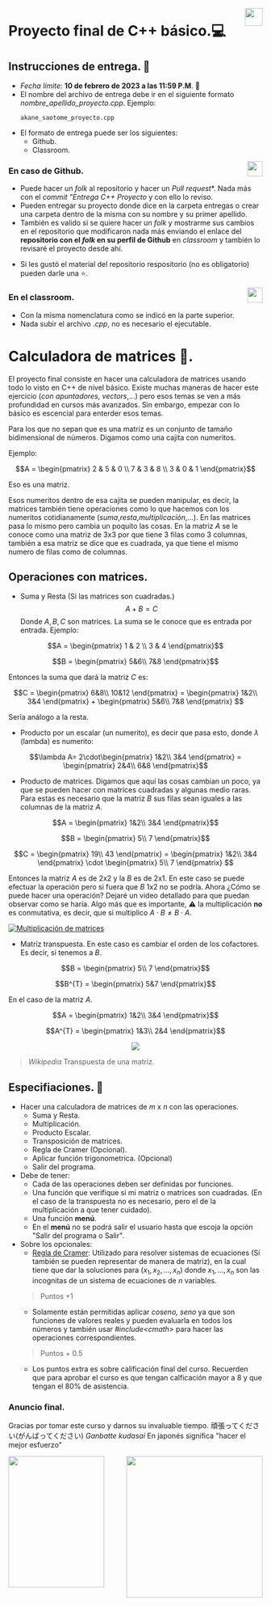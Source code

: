 <p align="right">
<img src = "https://upload.wikimedia.org/wikipedia/commons/1/18/ISO_C%2B%2B_Logo.svg"
    width = "35px"
    align = "right">
</p>

# Proyecto final de C++ básico.💻

## Instrucciones de entrega. 🔎
- *Fecha límite*: **10 de febrero de 2023 a las 11:59 P.M**. 📆 
- El nombre del archivo de entrega debe ir en el siguiente formato *nombre_apellido_proyecto.cpp*. Ejemplo:
   ```
   akane_saotome_proyecto.cpp
   ``` 
-  El formato de entrega puede ser los siguientes:
    - Github.
    - Classroom.

<p align="right">
<img src = "https://img.icons8.com/color/96/null/github--v1.png"
    width = "30px"
    align = "right">
</p>


### En caso de Github. 
* Puede hacer un *folk* al repositorio y hacer un *Pull request**. Nada más con el *commit "Entrega C++ Proyecto* y con ello lo reviso.
* Pueden entregar su proyecto donde dice en la carpeta entregas o crear una carpeta dentro de la misma con su nombre y su primer apellido.
* También es valido si se quiere hacer un *folk* y mostrarme sus cambios en el repositorio que modificaron nada más enviando el enlace del **repositorio con el *folk* en su perfil de Github** en *classroom* y también lo revisaré el proyecto desde ahí.

- Si les gustó el material del repositorio respositorio (no es obligatorio) pueden darle una ⭐.

<p align="right">
<img src = "https://img.icons8.com/arcade/64/null/classroom.png"
    width = "30px"
    align = "right">
</p>

### En el classroom.
* Con la misma nomenclatura como se indicó en la parte superior.
* Nada subir el archivo *.cpp*, no es necesario el ejecutable.


# Calculadora de matrices 🧮.

El proyecto final consiste en hacer una calculadora de matrices usando todo lo visto en C++ de nivel básico. Existe muchas maneras de hacer este ejercicio (*con apuntadores*, *vectors*,...) pero esos temas se ven a más profundidad en cursos más avanzados. Sin embargo, empezar con lo básico es escencial para enterder esos temas.


Para los que no sepan que es una matriz es un conjunto de tamaño bidimensional de números. Digamos como una cajita con numeritos.

Ejemplo:


$$A = \begin{pmatrix}
        2 & 5 & 0 \\ 
        7 & 3 & 8 \\
        3 & 0 & 1
       \end{pmatrix}$$

Eso es una matriz. 

Esos numeritos dentro de esa cajita se pueden manipular, es decir, la matrices también tiene operaciones como lo que hacemos con los numeritos cotidianamente (*suma*,*resta*,*multiplicación*,...). En las matrices pasa lo mismo pero cambia un poquito las cosas. En la matriz $A$ se le conoce como una matriz de 3x3 por que tiene 3 filas como 3 columnas, también a esa matriz se dice que es cuadrada, ya que tiene el mismo numero de filas como de columnas.

## Operaciones con matrices.

- Suma y Resta (Si las matrices son cuadradas.)
    $$A + B = C$$
    Donde $A,B,C$ son matrices. La suma se le conoce que es entrada por entrada. Ejemplo:

    
$$A = \begin{pmatrix} 
            1 & 2 \\
            3 & 4 
           \end{pmatrix}$$
           
$$B = \begin{pmatrix}
        5&6\\ 
        7&8
       \end{pmatrix}$$

   Entonces la suma que dará la matriz $C$ es:
    
$$C = \begin{pmatrix}
        6&8\\
        10&12
      \end{pmatrix} =
      \begin{pmatrix}
        1&2\\
        3&4
      \end{pmatrix} + 
      \begin{pmatrix}
        5&6\\
        7&8
        \end{pmatrix} $$
    
  Sería análogo a la resta.
- Producto por un escalar (un numerito), es decir que pasa esto, donde $\lambda$ (lambda) es numerito:


$$\lambda A= 2\cdot\begin{pmatrix}
                    1&2\\
                    3&4
                    \end{pmatrix} = 
                    \begin{pmatrix}
                        2&4\\
                        6&8
                    \end{pmatrix}$$

- Producto de matrices. Digamos que aquí las cosas cambian un poco, ya que se pueden hacer con matrices cuadradas y algunas medio raras. Para estas es necesario que la matriz $B$ sus filas sean iguales a las columnas de la matriz $A$.

$$A = \begin{pmatrix}
            1&2\\
            3&4
            \end{pmatrix}$$
            
$$B = \begin{pmatrix}
        5\\
        7
        \end{pmatrix}$$

$$C = \begin{pmatrix}
        19\\
        43
      \end{pmatrix} =
      \begin{pmatrix}
        1&2\\
        3&4
      \end{pmatrix} \cdot
      \begin{pmatrix}
        5\\
        7
        \end{pmatrix} $$

Entonces la matriz $A$ es de 2x2 y la $B$ es de 2x1. En este caso se puede efectuar la operación pero si fuera que $B$ 1x2 no se podría. Ahora ¿Cómo se puede hacer una operación? Dejaré un video detallado para que puedan observar como se haría. Algo más que es importante, ⚠️ la multiplicación **no** es conmutativa, es decir, que si multiplico $A\cdot B \not= B\cdot A$.

[![Multiplicación de matrices](https://i.ytimg.com/vi/jyOmqlo9CNk/maxresdefault.jpg)](https://youtu.be/jyOmqlo9CNk)

- Matríz transpuesta. En este caso es cambiar el orden de los cofactores. Es decir, si tenemos a $B$.

$$B = \begin{pmatrix}
            5\\
            7
        \end{pmatrix}$$
 
 $$B^{T} = \begin{pmatrix}
            5&7
            \end{pmatrix}$$
            
 En el caso de la matriz $A$.
 
 $$A = \begin{pmatrix}
            1&2\\
            3&4
        \end{pmatrix}$$
 
 $$A^{T} = \begin{pmatrix}
                1&3\\
                2&4
           \end{pmatrix}$$

<p align="center">
<img src = "https://upload.wikimedia.org/wikipedia/commons/e/e4/Matrix_transpose.gif"
    width = ""
    align = "center">
</p>

> *Wikipedia* Transpuesta de una matriz.

## Especifiaciones. 🔎

- Hacer una calculadora de matrices de $m$ x $n$ con las operaciones.
    - Suma y Resta.
    - Multiplicación.
    - Producto Escalar.
    - Transposición de matrices.
    - Regla de Cramer (Opcional).
    - Aplicar función trigonometrica. (Opcional)
    - Salir del programa.
- Debe de tener:
    - Cada de las operaciones deben ser definidas por funciones.
    - Una función que verifique si mi matriz o matrices son cuadradas. (En el caso de la transpuesta no es necesario, pero el de la multiplicación a que tener cuidado).
    - Una función **menú**.
    - En el **menú** no se podrá salir el usuario hasta que escoja la opción "Salir del programa o Salir".
- Sobre los opcionales:
    - [Regla de Cramer](https://www.youtube.com/watch?v=lLPcHVAqY80): Utilizado para resolver sistemas de ecuaciones (Sí también se pueden representar de manera de matriz), en la cual tiene que dar la soluciones para $(x_{1},x_{2},...,x_{n})$ donde $x_{1},...,x_{n}$ son las incognitas de un sistema de ecuaciones de $n$ variables.
    > Puntos +1
    - Solamente están permitidas aplicar *coseno, seno* ya que son funciones de valores reales y pueden evaluarla en todos los números y también usar *#include\<cmath\>* para hacer las operaciones correspondientes.
    > Puntos + 0.5
    - Los puntos extra es sobre calificación final del curso. Recuerden que para aprobar el curso es que tengan calficación mayor a 8 y que tengan el 80% de asistencia.
### Anuncio final.

Gracias por tomar este curso y darnos su invaluable tiempo. 頑張ってください(がんばってください) *Ganbatte kudasai* En japonés significa "hacer el mejor esfuerzo"

<p align = "left">
<img src = "https://static.wikia.nocookie.net/wonder-egg-priority/images/3/36/Chibi_Ai.png/revision/latest?cb=20210120102537"width = "190px" height  = "260px" align = "left">
</p>
<p align= "right">
<img src = "https://kotobanogimon.life/wp-content/uploads/2019/12/pose_ganbarou_man-300x300.png"width = "270px" height  = "280" align = "right">
</p>

